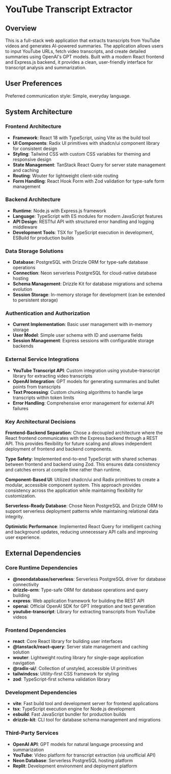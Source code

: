 # YouTube Transcript Extractor

## Overview

This is a full-stack web application that extracts transcripts from YouTube videos and generates AI-powered summaries. The application allows users to input YouTube URLs, fetch video transcripts, and create detailed summaries using OpenAI's GPT models. Built with a modern React frontend and Express.js backend, it provides a clean, user-friendly interface for transcript analysis and summarization.

## User Preferences

Preferred communication style: Simple, everyday language.

## System Architecture

### Frontend Architecture
- **Framework**: React 18 with TypeScript, using Vite as the build tool
- **UI Components**: Radix UI primitives with shadcn/ui component library for consistent design
- **Styling**: Tailwind CSS with custom CSS variables for theming and responsive design
- **State Management**: TanStack React Query for server state management and caching
- **Routing**: Wouter for lightweight client-side routing
- **Form Handling**: React Hook Form with Zod validation for type-safe form management

### Backend Architecture
- **Runtime**: Node.js with Express.js framework
- **Language**: TypeScript with ES modules for modern JavaScript features
- **API Design**: RESTful API with structured error handling and logging middleware
- **Development Tools**: TSX for TypeScript execution in development, ESBuild for production builds

### Data Storage Solutions
- **Database**: PostgreSQL with Drizzle ORM for type-safe database operations
- **Connection**: Neon serverless PostgreSQL for cloud-native database hosting
- **Schema Management**: Drizzle Kit for database migrations and schema evolution
- **Session Storage**: In-memory storage for development (can be extended to persistent storage)

### Authentication and Authorization
- **Current Implementation**: Basic user management with in-memory storage
- **User Model**: Simple user schema with ID and username fields
- **Session Management**: Express sessions with configurable storage backends

### External Service Integrations
- **YouTube Transcript API**: Custom integration using youtube-transcript library for extracting video transcripts
- **OpenAI Integration**: GPT models for generating summaries and bullet points from transcripts
- **Text Processing**: Custom chunking algorithms to handle large transcripts within token limits
- **Error Handling**: Comprehensive error management for external API failures

### Key Architectural Decisions

**Frontend-Backend Separation**: Chose a decoupled architecture where the React frontend communicates with the Express backend through a REST API. This provides flexibility for future scaling and allows independent deployment of frontend and backend components.

**Type Safety**: Implemented end-to-end TypeScript with shared schemas between frontend and backend using Zod. This ensures data consistency and catches errors at compile time rather than runtime.

**Component-Based UI**: Utilized shadcn/ui and Radix primitives to create a modular, accessible component system. This approach provides consistency across the application while maintaining flexibility for customization.

**Serverless-Ready Database**: Chose Neon PostgreSQL and Drizzle ORM to support serverless deployment patterns while maintaining relational data integrity.

**Optimistic Performance**: Implemented React Query for intelligent caching and background updates, reducing unnecessary API calls and improving user experience.

## External Dependencies

### Core Runtime Dependencies
- **@neondatabase/serverless**: Serverless PostgreSQL driver for database connectivity
- **drizzle-orm**: Type-safe ORM for database operations and query building
- **express**: Web application framework for building the REST API
- **openai**: Official OpenAI SDK for GPT integration and text generation
- **youtube-transcript**: Library for extracting transcripts from YouTube videos

### Frontend Dependencies
- **react**: Core React library for building user interfaces
- **@tanstack/react-query**: Server state management and caching solution
- **wouter**: Lightweight routing library for single-page application navigation
- **@radix-ui/**: Collection of unstyled, accessible UI primitives
- **tailwindcss**: Utility-first CSS framework for styling
- **zod**: TypeScript-first schema validation library

### Development Dependencies
- **vite**: Fast build tool and development server for frontend applications
- **tsx**: TypeScript execution engine for Node.js development
- **esbuild**: Fast JavaScript bundler for production builds
- **drizzle-kit**: CLI tool for database schema management and migrations

### Third-Party Services
- **OpenAI API**: GPT models for natural language processing and summarization
- **YouTube**: Video platform for transcript extraction (via unofficial API)
- **Neon Database**: Serverless PostgreSQL hosting platform
- **Replit**: Development environment and deployment platform